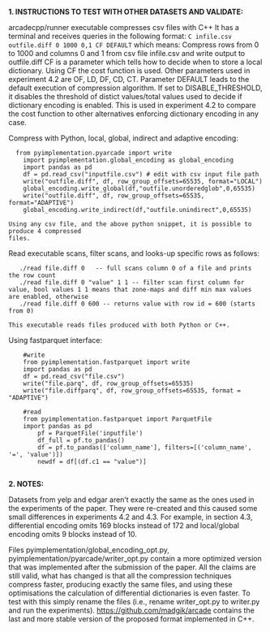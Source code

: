 **1. INSTRUCTIONS TO TEST WITH OTHER DATASETS AND VALIDATE:**

arcadecpp/runner executable compresses csv files with C++
    It has a terminal and receives queries in the following format:
    ```
    C infile.csv outfile.diff 0 1000 0,1 CF DEFAULT
    ``` 
	which means: Compress rows from 0 to 1000 and columns 0 and 1 from csv file  infile.csv and write output to outfile.diff 
	CF is a parameter which tells how to decide when to store a local dictionary. Using CF the cost function is used. 
	Other parameters used in experiment 4.2 are OF, LD, DF, CD, CT.
	Parameter DEFAULT leads to the default execution of compression algorithm. 
	If set to DISABLE_THRESHOLD, it disables the threshold of distict values/total values used to decide if dictionary encoding is enabled.
	This is used in experiment 4.2 to compare the cost function to other alternatives enforcing dictionary encoding in any case.   

Compress with Python, local, global, indirect and adaptive encoding:

```
  from pyimplementation.pyarcade import write
	import pyimplementation.global_encoding as global_encoding
	import pandas as pd
	df = pd.read_csv("inputfile.csv") # edit with csv input file path
	write("outfile.diff", df, row_group_offsets=65535, format="LOCAL")
	global_encoding.write_global(df,"outfile.unorderedglob",0,65535)
	write("outfile.diff", df, row_group_offsets=65535, format="ADAPTIVE")
	global_encoding.write_indirect(df,"outfile.unindirect",0,65535)
```
    Using any csv file, and the above python snippet, it is possible to produce 4 compressed      
    files.

Read executable scans, filter scans, and looks-up specific rows as follows:
```
   ./read file.diff 0   -- full scans column 0 of a file and prints the row count
   ./read file.diff 0 "value" 1 1 -- filter scan first column for value, bool values 1 1 means that zone-maps and diff min max values are enabled, otherwise
   ./read file.diff 0 600 -- returns value with row id = 600 (starts from 0)
```
    This executable reads files produced with both Python or C++. 
    
    
Using fastparquet interface:
```
	#write
	from pyimplementation.fastparquet import write
	import pandas as pd
	df = pd.read_csv("file.csv")
	write("file.parq", df, row_group_offsets=65535)
	write("file.diffparq", df, row_group_offsets=65535, format = "ADAPTIVE")
	
	#read
	from pyimplementation.fastparquet import ParquetFile
	import pandas as pd
        pf = ParquetFile('inputfile')
        df_full = pf.to_pandas()
        df = pf.to_pandas(['column_name'], filters=[('column_name', '=', 'value')])
        newdf = df[(df.c1 == "value")]
    
```

**2. NOTES:**

Datasets from yelp and edgar aren’t exactly the same as the ones used in the experiments of the paper. They were re-created and this caused some small differences in experiments 4.2 and 4.3. For example, in section 4.3, differential encoding omits 169 blocks instead of 172 and local/global encoding omits 9 blocks instead of 10.

Files pyimplementation/global_encoding_opt.py, pyimplementation/pyarcade/writer_opt.py contain a more optimized version that was implemented after the submission of the paper. All the claims are still valid, what has changed is that all the compression techniques compress faster, producing exactly the same files, and using these optimisations the calculation of differential dictionaries is even faster. To test with this simply rename the files (i.e., rename writer_opt.py to writer.py and run the experiments).
https://github.com/madgik/arcade contains the last and more stable version of the proposed format implemented in C++. 
